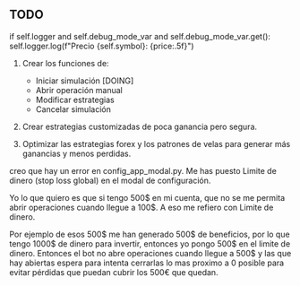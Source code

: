 
## TODO

if self.logger and self.debug_mode_var and self.debug_mode_var.get():
    self.logger.log(f"Precio {self.symbol}: {price:.5f}")

1. Crear los funciones de:
   - Iniciar simulación [DOING]
   - Abrir operación manual
   - Modificar estrategias
   - Cancelar simulación

2. Crear estrategias customizadas de poca ganancia pero segura.
3. Optimizar las estrategias forex y los patrones de velas para generar más ganancias y menos perdidas.


creo que hay un error en config_app_modal.py.
Me has puesto Limite de dinero (stop loss global) en el modal de configuración.

Yo lo que quiero es que si tengo 500$ en mi cuenta, que no se me permita abrir operaciones cuando llegue a 100$. A eso me refiero con Limite de dinero.

Por ejemplo de esos 500$ me han generado 500$ de beneficios, por lo que tengo 1000$ de dinero para invertir, entonces yo pongo 500$ en el limite de dinero. Entonces el bot no abre operaciones cuando llegue a 500$ y las que hay abiertas espera para intenta cerrarlas lo mas proximo a 0 posible para evitar pérdidas que puedan cubrir los 500€ que quedan.

